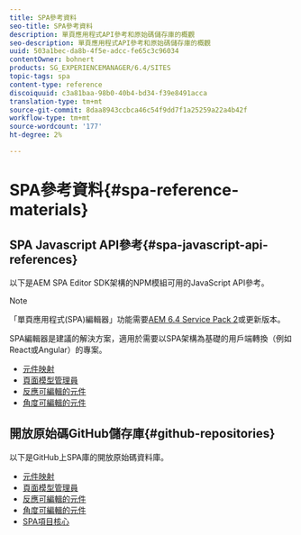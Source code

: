```yaml
---
title: SPA參考資料
seo-title: SPA參考資料
description: 單頁應用程式API參考和原始碼儲存庫的概觀
seo-description: 單頁應用程式API參考和原始碼儲存庫的概觀
uuid: 503a1bec-da8b-4f5e-adcc-fe65c3c96034
contentOwner: bohnert
products: SG_EXPERIENCEMANAGER/6.4/SITES
topic-tags: spa
content-type: reference
discoiquuid: c3a81baa-98b0-40b4-bd34-f39e8491acca
translation-type: tm+mt
source-git-commit: 8daa8943ccbca46c54f9dd7f1a25259a22a4b42f
workflow-type: tm+mt
source-wordcount: '177'
ht-degree: 2%

---
```



# SPA參考資料{#spa-reference-materials}

## SPA Javascript API參考{#spa-javascript-api-references}

以下是AEM SPA Editor SDK架構的NPM模組可用的JavaScript API參考。

>[!NOTE]
>「單頁應用程式(SPA)編輯器」功能需要[AEM 6.4 Service Pack 2](https://helpx.adobe.com/tw/experience-manager/6-4/release-notes/sp-release-notes.html)或更新版本。
>
>SPA編輯器是建議的解決方案，適用於需要以SPA架構為基礎的用戶端轉換（例如React或Angular）的專案。

* [元件映射](https://www.npmjs.com/package/@adobe/aem-spa-component-mapping)
* [頁面模型管理員](https://www.npmjs.com/package/@adobe/aem-spa-page-model-manager)
* [反應可編輯的元件](https://www.npmjs.com/package/@adobe/aem-react-editable-components)
* [角度可編輯的元件](https://www.npmjs.com/package/@adobe/aem-angular-editable-components)

## 開放原始碼GitHub儲存庫{#github-repositories}

以下是GitHub上SPA庫的開放原始碼資料庫。

* [元件映射](https://github.com/adobe/aem-spa-component-mapping)
* [頁面模型管理員](https://github.com/adobe/aem-spa-page-model-manager)
* [反應可編輯的元件](https://github.com/adobe/aem-react-editable-components)
* [角度可編輯的元件](https://github.com/adobe/aem-angular-editable-components)
* [SPA項目核心](https://github.com/adobe/aem-spa-project-core)
